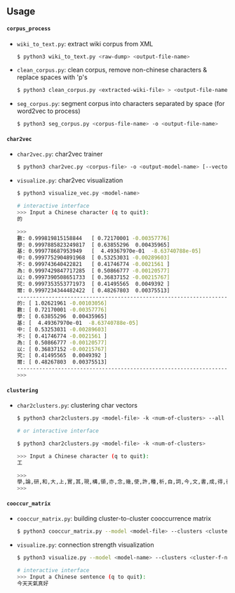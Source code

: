 ## Usage

#### `corpus_process`

- `wiki_to_text.py`: extract wiki corpus from XML
    ```bash
    $ python3 wiki_to_text.py <raw-dump> <output-file-name> 
    ```

- `clean_corpus.py`: clean corpus, remove non-chinese characters & replace spaces with 'p's 
    ```bash
    $ python3 clean_corpus.py <extracted-wiki-file> > <output-file-name> 
    ```

- `seg_corpus.py`: segment corpus into characters separated by space (for word2vec to process) 
    ```bash
    $ python3 seg_corpus.py <corpus-file-name> -o <output-file-name> 
    ```

#### `char2vec`   

- `char2vec.py`: char2vec trainer
    ```bash
    $ python3 char2vec.py <corpus-file> -o <output-model-name> [--vectordim <vector-dimension>]
    ```

- `visualize.py`: char2vec visualization
    ```bash
    $ python3 visualize_vec.py <model-name>

    # interactive interface
    >>> Input a Chinese character (q to quit):
    的

    >>>
    數: 0.999819815158844   [ 0.72170001 -0.00357776]
    學: 0.9997885823249817  [ 0.63855296  0.00435965]
    基: 0.999778687953949   [  4.49367970e-01  -8.63740788e-05]
    中: 0.9997752904891968  [ 0.53253031 -0.00289603]
    不: 0.999743640422821   [ 0.41746774 -0.0021561 ]
    為: 0.9997429847717285  [ 0.50866777 -0.00120577]
    以: 0.9997390508651733  [ 0.36837152 -0.00215767]
    究: 0.9997353553771973  [ 0.41495565  0.0049392 ]
    爾: 0.9997234344482422  [ 0.48267803  0.00375513]
    -----------------------------------------------------------------------
    的: [ 1.02621961 -0.00103056]
    數: [ 0.72170001 -0.00357776]
    學: [ 0.63855296  0.00435965]
    基: [  4.49367970e-01  -8.63740788e-05]
    中: [ 0.53253031 -0.00289603]
    不: [ 0.41746774 -0.0021561 ]
    為: [ 0.50866777 -0.00120577]
    以: [ 0.36837152 -0.00215767]
    究: [ 0.41495565  0.0049392 ]
    爾: [ 0.48267803  0.00375513]
    -----------------------------------------------------------------------    
    >>> 
    ```

#### `clustering`

- `char2clusters.py`: clustering char vectors
    ```bash
    $ python3 char2clusters.py <model-file> -k <num-of-clusters> --all >> <output-file-name>

    # or interactive interface

    $ python3 char2clusters.py <model-file> -k <num-of-clusters>

    >>> Input a Chinese character (q to quit):
    工

    >>>
    學,論,研,和,大,上,實,其,現,構,領,亦,念,幾,使,許,種,析,自,詞,今,文,書,成,得,德,確,與,加,開,源,斯,系,美,臘,重,曼,通,全,抽,天,致,向,程,工,
    >>>
    ```

#### `cooccur_matrix`

- `cooccur_matrix.py`: building cluster-to-cluster cooccurrence matrix
    ```bash
    $ python3 cooccur_matrix.py --model <model-file> --clusters <cluster-file> --corpus <corpus-file> -o <output-file-name> 
    ``` 

- `visualize.py`: connection strength visualization
    ```bash
    $ python3 visualize.py --model <model-name> --clusters <cluster-f-name> --comatrix <cooccur-matrix-f-name>

    # interactive interface
    >>> Input a Chinese sentence (q to quit):
    今天天氣真好
    ```
